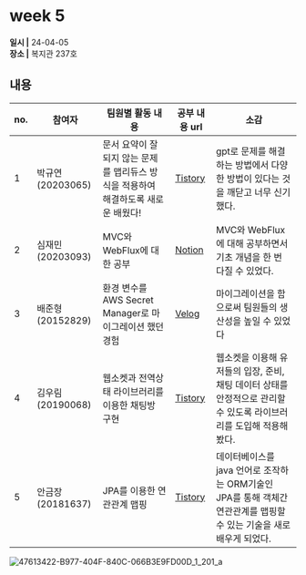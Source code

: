 # week 5
**일시 |** 24-04-05   
**장소 |** 복지관 237호

## 내용

|no.  |참여자          |팀원별 활동 내용|공부 내용 url|소감|
|--------|--------------|----------------------------------|--------------------|--|
|1       |박규연(20203065)|문서 요약이 잘 되지 않는 문제를 맵리듀스 방식을 적용하여 해결하도록 새로운 배웠다!|[Tistory](https://noooey.tistory.com/84)|gpt로 문제를 해결하는 방법에서 다양한 방법이 있다는 것을 깨닫고 너무 신기했다.
|2       |심재민(20203093)|MVC와 WebFlux에 대한 공부|[Notion](https://wonderful-alloy-41d.notion.site/3-30-4-6-5678d8b6d7474ec4aab3f1f1308cf9f4?pvs=4)|MVC와 WebFlux에 대해 공부하면서 기초 개념을 한 번 다질 수 있었다.
|3       |배준형(20152829)|환경 변수를 AWS Secret Manager로 마이그레이션 했던 경험|[Velog](https://velog.io/@ryanbae94/Next.js-%EC%97%90%EC%84%9C-AWS-Secret-Manager-%ED%99%9C%EC%9A%A9%ED%95%98%EA%B8%B0)|마이그레이션을 함으로써 팀원들의 생산성을 높일 수 있었다
|4       |김우림(20190068)|웹소켓과 전역상태 라이브러리를 이용한 채팅방 구현|[Tistory](https://kwoooo.tistory.com/13)|웹소켓을 이용해 유저들의 입장, 준비, 채팅 데이터 상태를 안정적으로 관리할 수 있도록 라이브러리를 도입해 적용해봤다.
|5       |안금장(20181637)|JPA를 이용한 연관관계 맵핑|[Tistory](https://koomchang.tistory.com/33)|데이터베이스를 java 언어로 조작하는 ORM기술인 JPA를 통해 객체간 연관관계를 맵핑할 수 있는 기술을 새로 배우게 되었다.

![47613422-B977-404F-840C-066B3E9FD00D_1_201_a](https://github.com/Team-WeQuiz/study/assets/66217855/9051a6a7-3a2a-4b83-885d-9914a43c50ea)
